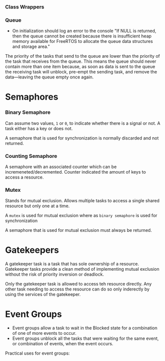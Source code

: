 ### Class Wrappers

### Queue
- On initialization should log an error to the console "If NULL is returned, then the queue cannot be created because there is insufficient heap memory available for FreeRTOS to allocate the queue data structures and storage area."

The priority of the tasks that send to the queue are lower than the priority of the task that receives from the queue. This means the queue should never contain more than one item because, as soon as data is sent to the queue the receiving task will unblock, pre-empt the sending task, and remove the data—leaving the queue empty once again.


# Semaphores

### Binary Semaphore

Can assume two values, `1` or `0`, to indicate whether there is a signal or not. A task either has a key or does not.

A semaphore that is used for synchronization is normally discarded and not returned.

### Counting Semaphore

A semaphore with an associated counter which can be incremeneted/decremented. Counter indicated the amount of keys to access a resource.

### Mutex

Stands for mutual exclusion. Allows multiple tasks to access a single shared resource but only one at a time.

A `mutex` is used for mutual exclusion where as `binary semaphore` is used for synchronization

A semaphore that is used for mutual exclusion must always be returned.

# Gatekeepers

A gatekeeper task is a task that has sole ownership of a resource. Gatekeeper tasks provide a clean method of implementing mutual exclusion without the risk of priority inversion or deadlock.

Only the gatekeeper task is allowed to access teh resource directly. Any other task needing to access the resource can do so only inderectly by using the services of the gatekeeper.


# Event Groups

- Event groups allow a task to wait in the Blocked state for a combination of one of more events to occur.
- Event groups unblock all the tasks that were waiting for the same event, or combination of events, when the event occurs.

Practical uses for event groups:
